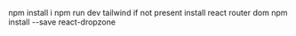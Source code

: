 npm install i
npm run dev
tailwind if not present
install react router dom
npm install --save react-dropzone
